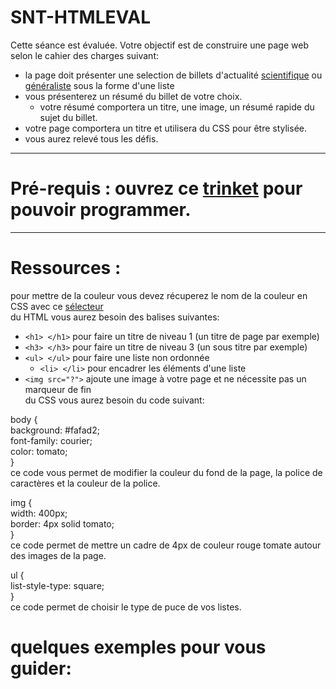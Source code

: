 # SNT-HTMLEVAL  
Cette séance est évaluée. Votre objectif est de construire une page web selon le cahier des charges suivant:  
* la page doit présenter une selection de billets d'actualité [scientifique](https://www.lemonde.fr/passeurdesciences/) ou [généraliste](https://www.lemonde.fr/actualite-en-continu/) sous la forme d'une liste   
* vous présenterez un résumé du billet de votre choix.  
  * votre résumé comportera un titre, une image, un résumé rapide du sujet du billet.  
* votre page comportera un titre et utilisera du CSS pour être stylisée.  
* vous aurez relevé tous les défis.  
-------------------------------------  
# Pré-requis : ouvrez ce [trinket](https://trinket.io/embed/html/ef4c882ae6#.Xhs5YyNCeUk) pour pouvoir programmer.  
-------------------------------------  
# Ressources :  
pour mettre de la couleur vous devez récuperez le nom de la couleur en CSS avec ce [sélecteur](https://trinket.io/docs/colors)  
du HTML vous aurez besoin des balises suivantes:  
* `<h1> </h1>` pour faire un titre de niveau 1 (un titre de page par exemple)  
* `<h3> </h3>` pour faire un titre de niveau 3 (un sous titre par exemple)  
* `<ul> </ul>` pour faire une liste non ordonnée  
  * `<li> </li>` pour encadrer les éléments d'une liste  
* `<img src="?">` ajoute une image à votre page et ne nécessite pas un marqueur de fin  
du CSS vous aurez besoin du code suivant:  
 
body {  
   background: #fafad2;  
   font-family: courier;  
   color: tomato;  
  }  
ce code vous permet de modifier la couleur du fond de la page, la police de caractères et la couleur de la police.  

img {  
  width: 400px;  
  border: 4px solid tomato;  
}  
ce code permet de mettre un cadre de 4px de couleur rouge tomate autour des images de la page.  
 
ul {  
  list-style-type: square;  
 }  
ce code permet de choisir le type de puce de vos listes.  
# quelques exemples pour vous guider:  


